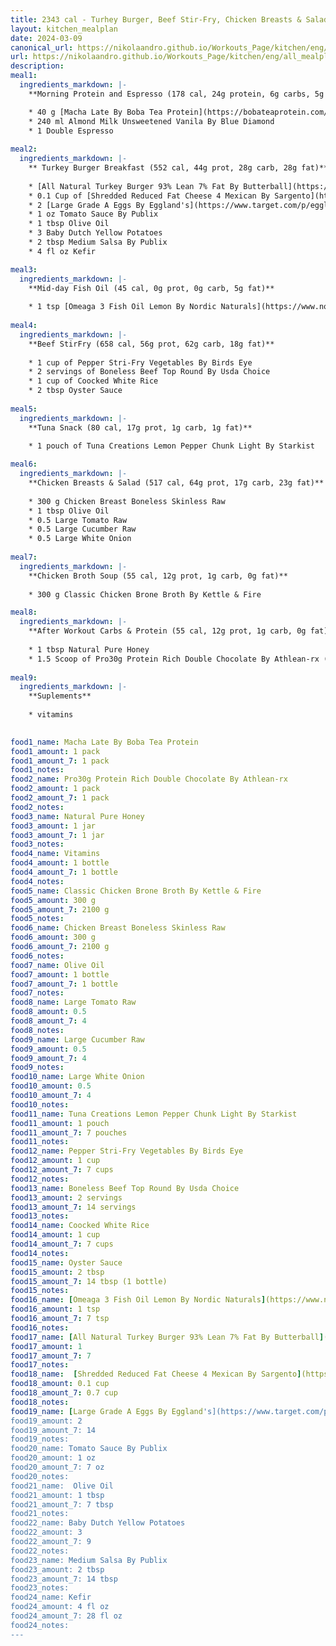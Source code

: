 ```yaml
---
title: 2343 cal - Turhey Burger, Beef Stir-Fry, Chicken Breasts & Salad
layout: kitchen_mealplan
date: 2024-03-09
canonical_url: https://nikolaandro.github.io/Workouts_Page/kitchen/eng/all_mealplans/2343/
url: https://nikolaandro.github.io/Workouts_Page/kitchen/eng/all_mealplans/2343/
description: 
meal1: 
  ingredients_markdown: |-
    **Morning Protein and Espresso (178 cal, 24g protein, 6g carbs, 5g fat)**

    * 40 g [Macha Late By Boba Tea Protein](https://bobateaprotein.com/products/matcha-latte)
    * 240 ml Almond Milk Unsweetened Vanila By Blue Diamond
    * 1 Double Espresso
    
meal2: 
  ingredients_markdown: |-
    ** Turkey Burger Breakfast (552 cal, 44g prot, 28g carb, 28g fat)**
    
    * [All Natural Turkey Burger 93% Lean 7% Fat By Butterball](https://www.butterball.com/products/turkey-burgers/frozen-all-natural-white-meat-burgers)
    * 0.1 Cup of [Shredded Reduced Fat Cheese 4 Mexican By Sargento](https://www.sargento.com/our-cheese/shredded-cheese/sargento-shredded-reduced-fat-4-cheese-mexican-natural-cheese/)
    * 2 [Large Grade A Eggs By Eggland's](https://www.target.com/p/eggland-s-best-grade-a-large-eggs-18ct/-/A-50086853)
    * 1 oz Tomato Sauce By Publix
    * 1 tbsp Olive Oil
    * 3 Baby Dutch Yellow Potatoes
    * 2 tbsp Medium Salsa By Publix   
    * 4 fl oz Kefir

meal3:
  ingredients_markdown: |-
    **Mid-day Fish Oil (45 cal, 0g prot, 0g carb, 5g fat)**
    
    * 1 tsp [Omeaga 3 Fish Oil Lemon By Nordic Naturals](https://www.nordic.com/products/ultimate-omega/?variant=39472192192696)
        
meal4: 
  ingredients_markdown: |-
    **Beef StirFry (658 cal, 56g prot, 62g carb, 18g fat)**
    
    * 1 cup of Pepper Stri-Fry Vegetables By Birds Eye
    * 2 servings of Boneless Beef Top Round By Usda Choice
    * 1 cup of Coocked White Rice
    * 2 tbsp Oyster Sauce        
    
meal5: 
  ingredients_markdown: |-
    **Tuna Snack (80 cal, 17g prot, 1g carb, 1g fat)**
    
    * 1 pouch of Tuna Creations Lemon Pepper Chunk Light By Starkist

meal6: 
  ingredients_markdown: |-
    **Chicken Breasts & Salad (517 cal, 64g prot, 17g carb, 23g fat)**
    
    * 300 g Chicken Breast Boneless Skinless Raw
    * 1 tbsp Olive Oil
    * 0.5 Large Tomato Raw
    * 0.5 Large Cucumber Raw
    * 0.5 Large White Onion
    
meal7: 
  ingredients_markdown: |-
    **Chicken Broth Soup (55 cal, 12g prot, 1g carb, 0g fat)**
    
    * 300 g Classic Chicken Brone Broth By Kettle & Fire

meal8: 
  ingredients_markdown: |-
    **After Workout Carbs & Protein (55 cal, 12g prot, 1g carb, 0g fat)**
    
    * 1 tbsp Natural Pure Honey
    * 1.5 Scoop of Pro30g Protein Rich Double Chocolate By Athlean-rx (10 min. after honey)
    
meal9:
  ingredients_markdown: |-
    **Suplements**
    
    * vitamins
    

food1_name: Macha Late By Boba Tea Protein
food1_amount: 1 pack
food1_amount_7: 1 pack
food1_notes:
food2_name: Pro30g Protein Rich Double Chocolate By Athlean-rx
food2_amount: 1 pack
food2_amount_7: 1 pack
food2_notes:
food3_name: Natural Pure Honey
food3_amount: 1 jar
food3_amount_7: 1 jar
food3_notes: 
food4_name: Vitamins
food4_amount: 1 bottle
food4_amount_7: 1 bottle 
food4_notes:
food5_name: Classic Chicken Brone Broth By Kettle & Fire
food5_amount: 300 g
food5_amount_7: 2100 g
food5_notes:
food6_name: Chicken Breast Boneless Skinless Raw
food6_amount: 300 g
food6_amount_7: 2100 g
food6_notes:
food7_name: Olive Oil
food7_amount: 1 bottle
food7_amount_7: 1 bottle
food7_notes:
food8_name: Large Tomato Raw
food8_amount: 0.5 
food8_amount_7: 4 
food8_notes: 
food9_name: Large Cucumber Raw
food9_amount: 0.5 
food9_amount_7: 4 
food9_notes:
food10_name: Large White Onion
food10_amount: 0.5
food10_amount_7: 4
food10_notes: 
food11_name: Tuna Creations Lemon Pepper Chunk Light By Starkist
food11_amount: 1 pouch
food11_amount_7: 7 pouches
food11_notes: 
food12_name: Pepper Stri-Fry Vegetables By Birds Eye
food12_amount: 1 cup
food12_amount_7: 7 cups
food12_notes:
food13_name: Boneless Beef Top Round By Usda Choice
food13_amount: 2 servings
food13_amount_7: 14 servings
food13_notes:
food14_name: Coocked White Rice
food14_amount: 1 cup
food14_amount_7: 7 cups
food14_notes:
food15_name: Oyster Sauce 
food15_amount: 2 tbsp
food15_amount_7: 14 tbsp (1 bottle)
food15_notes:
food16_name: [Omeaga 3 Fish Oil Lemon By Nordic Naturals](https://www.nordic.com/products/ultimate-omega/?variant=39472192192696)
food16_amount: 1 tsp
food16_amount_7: 7 tsp
food16_notes:
food17_name: [All Natural Turkey Burger 93% Lean 7% Fat By Butterball](https://www.butterball.com/products/turkey-burgers/frozen-all-natural-white-meat-burgers)
food17_amount: 1
food17_amount_7: 7
food17_notes:
food18_name:  [Shredded Reduced Fat Cheese 4 Mexican By Sargento](https://www.sargento.com/our-cheese/shredded-cheese/sargento-shredded-reduced-fat-4-cheese-mexican-natural-cheese/)
food18_amount: 0.1 cup
food18_amount_7: 0.7 cup
food18_notes: 
food19_name: [Large Grade A Eggs By Eggland's](https://www.target.com/p/eggland-s-best-grade-a-large-eggs-18ct/-/A-50086853)
food19_amount: 2
food19_amount_7: 14
food19_notes:
food20_name: Tomato Sauce By Publix
food20_amount: 1 oz
food20_amount_7: 7 oz
food20_notes:
food21_name:  Olive Oil
food21_amount: 1 tbsp
food21_amount_7: 7 tbsp
food21_notes:
food22_name: Baby Dutch Yellow Potatoes
food22_amount: 3
food22_amount_7: 9 
food22_notes:
food23_name: Medium Salsa By Publix   
food23_amount: 2 tbsp
food23_amount_7: 14 tbsp
food23_notes:
food24_name: Kefir
food24_amount: 4 fl oz
food24_amount_7: 28 fl oz 
food24_notes:
---
```

